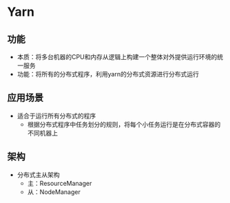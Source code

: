 # Yarn

## 功能

- 本质：将多台机器的CPU和内存从逻辑上构建一个整体对外提供运行环境的统一服务
- 功能：将所有的分布式程序，利用yarn的分布式资源进行分布式运行

## 应用场景

- 适合于运行所有分布式的程序
  - 根据分布式程序中任务划分的规则，将每个小任务运行是在分布式容器的不同机器上

## 架构

- 分布式主从架构
  - 主：ResourceManager
  - 从：NodeManager